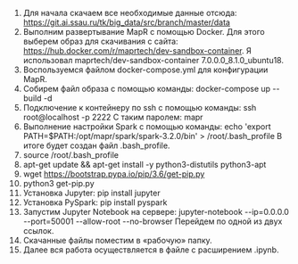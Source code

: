1) Для начала скачаем все необходимые данные отсюда:
https://git.ai.ssau.ru/tk/big_data/src/branch/master/data
2) Выполним развертывание MapR с помощью Docker. Для этого выберем образ для скачивания с сайта:
https://hub.docker.com/r/maprtech/dev-sandbox-container.
Я использовал maprtech/dev-sandbox-container 7.0.0.0_8.1.0_ubuntu18.
3) Воспользуемся файлом docker-compose.yml для конфигурации MapR.
4) Собирем файл образа с помощью команды:
docker-compose up --build -d
5) Подключение к контейнеру по ssh с помощью команды:
ssh root@localhost -p 2222
С таким паролем:
mapr
6) Выполнение настройки Spark с помощью команды:
echo 'export PATH=$PATH:/opt/mapr/spark/spark-3.2.0/bin' > /root/.bash_profile
В итоге будет создан файл .bash_profile.
7) source /root/.bash_profile
8) apt-get update && apt-get install -y python3-distutils python3-apt
9) wget https://bootstrap.pypa.io/pip/3.6/get-pip.py
10) python3 get-pip.py
11) Установка Jupyter:
pip install jupyter
12) Установка PySpark:
pip install pyspark
13) Запустим Jupyter Notebook на сервере:
jupyter-notebook --ip=0.0.0.0 --port=50001 --allow-root --no-browser
Перейдем по одной из двух ссылок.
14) Скачанные файлы поместим в «рабочую» папку. 
15) Далее вся работа осуществляется в файле с раcширением .ipynb.
